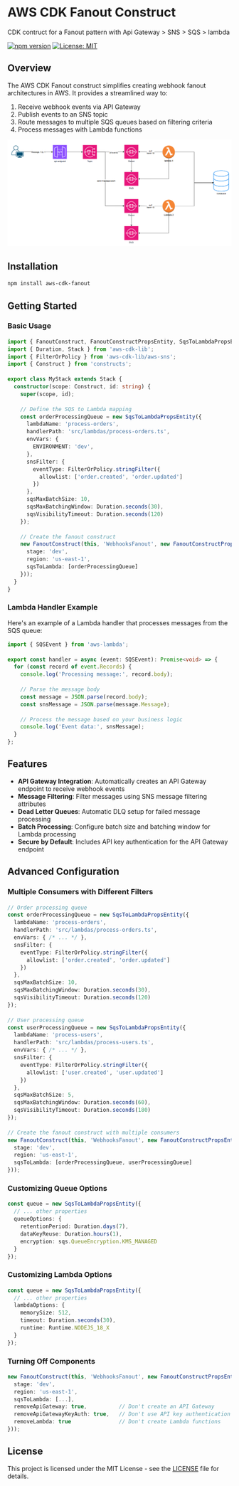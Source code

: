# AWS CDK Fanout Construct

CDK contruct for a Fanout pattern with Api Gateway > SNS > SQS > lambda

[![npm version](https://badge.fury.io/js/aws-cdk-fanout.svg)](https://badge.fury.io/js/aws-cdk-fanout)
[![License: MIT](https://img.shields.io/badge/License-MIT-yellow.svg)](https://opensource.org/licenses/MIT)

## Overview

The AWS CDK Fanout construct simplifies creating webhook fanout architectures in AWS. It provides a streamlined way to:

1. Receive webhook events via API Gateway
2. Publish events to an SNS topic
3. Route messages to multiple SQS queues based on filtering criteria
4. Process messages with Lambda functions

![Architecture Diagram](https://github.com/TheSmartMonkey/aws-cdk-fanout/blob/main/.github/images/achi.png)

## Installation

```bash
npm install aws-cdk-fanout
```

## Getting Started

### Basic Usage

```typescript
import { FanoutConstruct, FanoutConstructPropsEntity, SqsToLambdaPropsEntity } from 'aws-cdk-fanout';
import { Duration, Stack } from 'aws-cdk-lib';
import { FilterOrPolicy } from 'aws-cdk-lib/aws-sns';
import { Construct } from 'constructs';

export class MyStack extends Stack {
  constructor(scope: Construct, id: string) {
    super(scope, id);
    
    // Define the SQS to Lambda mapping
    const orderProcessingQueue = new SqsToLambdaPropsEntity({
      lambdaName: 'process-orders',
      handlerPath: 'src/lambdas/process-orders.ts',
      envVars: {
        ENVIRONMENT: 'dev',
      },
      snsFilter: {
        eventType: FilterOrPolicy.stringFilter({
          allowlist: ['order.created', 'order.updated']
        })
      },
      sqsMaxBatchSize: 10,
      sqsMaxBatchingWindow: Duration.seconds(30),
      sqsVisibilityTimeout: Duration.seconds(120)
    });
    
    // Create the fanout construct
    new FanoutConstruct(this, 'WebhooksFanout', new FanoutConstructPropsEntity({
      stage: 'dev',
      region: 'us-east-1',
      sqsToLambda: [orderProcessingQueue]
    }));
  }
}
```

### Lambda Handler Example

Here's an example of a Lambda handler that processes messages from the SQS queue:

```typescript
import { SQSEvent } from 'aws-lambda';

export const handler = async (event: SQSEvent): Promise<void> => {
  for (const record of event.Records) {
    console.log('Processing message:', record.body);
    
    // Parse the message body
    const message = JSON.parse(record.body);
    const snsMessage = JSON.parse(message.Message);
    
    // Process the message based on your business logic
    console.log('Event data:', snsMessage);
  }
};
```

## Features

- **API Gateway Integration**: Automatically creates an API Gateway endpoint to receive webhook events
- **Message Filtering**: Filter messages using SNS message filtering attributes
- **Dead Letter Queues**: Automatic DLQ setup for failed message processing
- **Batch Processing**: Configure batch size and batching window for Lambda processing
- **Secure by Default**: Includes API key authentication for the API Gateway endpoint

## Advanced Configuration

### Multiple Consumers with Different Filters

```typescript
// Order processing queue
const orderProcessingQueue = new SqsToLambdaPropsEntity({
  lambdaName: 'process-orders',
  handlerPath: 'src/lambdas/process-orders.ts',
  envVars: { /* ... */ },
  snsFilter: {
    eventType: FilterOrPolicy.stringFilter({
      allowlist: ['order.created', 'order.updated']
    })
  },
  sqsMaxBatchSize: 10,
  sqsMaxBatchingWindow: Duration.seconds(30),
  sqsVisibilityTimeout: Duration.seconds(120)
});

// User processing queue
const userProcessingQueue = new SqsToLambdaPropsEntity({
  lambdaName: 'process-users',
  handlerPath: 'src/lambdas/process-users.ts',
  envVars: { /* ... */ },
  snsFilter: {
    eventType: FilterOrPolicy.stringFilter({
      allowlist: ['user.created', 'user.updated']
    })
  },
  sqsMaxBatchSize: 5,
  sqsMaxBatchingWindow: Duration.seconds(60),
  sqsVisibilityTimeout: Duration.seconds(180)
});

// Create the fanout construct with multiple consumers
new FanoutConstruct(this, 'WebhooksFanout', new FanoutConstructPropsEntity({
  stage: 'dev',
  region: 'us-east-1',
  sqsToLambda: [orderProcessingQueue, userProcessingQueue]
}));
```

### Customizing Queue Options

```typescript
const queue = new SqsToLambdaPropsEntity({
  // ... other properties
  queueOptions: {
    retentionPeriod: Duration.days(7),
    dataKeyReuse: Duration.hours(1),
    encryption: sqs.QueueEncryption.KMS_MANAGED
  }
});
```

### Customizing Lambda Options

```typescript
const queue = new SqsToLambdaPropsEntity({
  // ... other properties
  lambdaOptions: {
    memorySize: 512,
    timeout: Duration.seconds(30),
    runtime: Runtime.NODEJS_18_X
  }
});
```

### Turning Off Components

```typescript
new FanoutConstruct(this, 'WebhooksFanout', new FanoutConstructPropsEntity({
  stage: 'dev',
  region: 'us-east-1',
  sqsToLambda: [...],
  removeApiGateway: true,          // Don't create an API Gateway
  removeApiGatewayKeyAuth: true,   // Don't use API key authentication
  removeLambda: true               // Don't create Lambda functions
}));
```

## License

This project is licensed under the MIT License - see the [LICENSE](./LICENSE) file for details.
